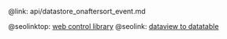 @link: api/datastore_onaftersort_event.md

@seolinktop: [web control library](https://webix.com)
@seolink: [dataview to datatable](https://webix.com/widget/dataview/)